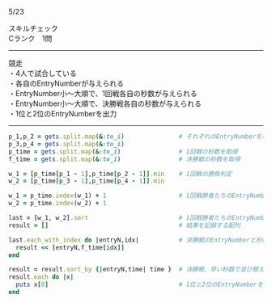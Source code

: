 5/23
  
スキルチェック  
Cランク　1問  
  
-------------------------------------------
競走  
・4人で試合している  
・各自のEntryNumberが与えられる  
・EntryNumber小〜大順で、1回戦各自の秒数が与えられる  
・EntryNumber小〜大順で、決勝戦各自の秒数が与えられる  
・1位と2位のEntryNumberを出力   
  
-------------------------------------------
  
```ruby
p_1,p_2 = gets.split.map(&:to_i)               # それぞれのEntryNumberを取得
p_3,p_4 = gets.split.map(&:to_i)
p_time = gets.split.map(&:to_i)                # 1回戦の秒数を取得
f_time = gets.split.map(&:to_i)                # 決勝戦の秒数を取得

w_1 = [p_time[p_1 - 1],p_time[p_2 - 1]].min    # 1回戦の勝負判定
w_2 = [p_time[p_3 - 1],p_time[p_4 - 1]].min

w_1 = p_time.index(w_1) + 1                    # 1回戦勝者たちのEntryNumberを取得
w_2 = p_time.index(w_2) + 1

last = [w_1, w_2].sort                         # 1回戦勝者たちのEntryNumberを小〜大に並び替える
result = []                                    # 結果を記録する配列

last.each_with_index do |entryN,idx|           # 決勝戦のEntryNumberと秒数をセット
  result << [entryN,f_time[idx]]
end

result = result.sort_by {|entryN,time| time }  # 決勝戦、早い秒数で並び替える
result.each do |x|
  puts x[0]                                    # 1位と2位のEntryNumberを出力
end

```
